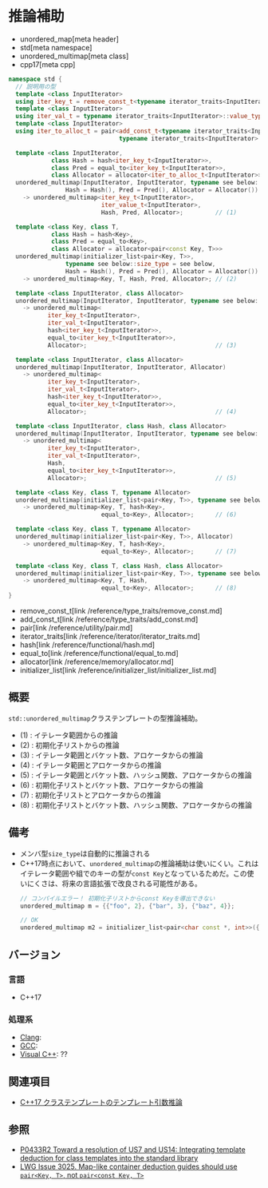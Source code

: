 # 推論補助
* unordered_map[meta header]
* std[meta namespace]
* unordered_multimap[meta class]
* cpp17[meta cpp]

```cpp
namespace std {
  // 説明用の型
  template <class InputIterator>
  using iter_key_t = remove_const_t<typename iterator_traits<InputIterator>::value_type::first_type>;
  template <class InputIterator>
  using iter_val_t = typename iterator_traits<InputIterator>::value_type::second_type;
  template <class InputIterator>
  using iter_to_alloc_t = pair<add_const_t<typename iterator_traits<InputIterator>::value_type::first_type>,
                               typename iterator_traits<InputIterator>::value_type::second_type>;

  template <class InputIterator,
            class Hash = hash<iter_key_t<InputIterator>>,
            class Pred = equal_to<iter_key_t<InputIterator>>,
            class Allocator = allocator<iter_to_alloc_t<InputIterator>>>
  unordered_multimap(InputIterator, InputIterator, typename see below::size_type = see below,
                Hash = Hash(), Pred = Pred(), Allocator = Allocator())
    -> unordered_multimap<iter_key_t<InputIterator>,
                          iter_value_t<InputIterator>,
                          Hash, Pred, Allocator>;         // (1)

  template <class Key, class T,
            class Hash = hash<Key>,
            class Pred = equal_to<Key>,
            class Allocator = allocator<pair<const Key, T>>>
  unordered_multimap(initializer_list<pair<Key, T>>,
                typename see below::size_type = see below,
                Hash = Hash(), Pred = Pred(), Allocator = Allocator())
    -> unordered_multimap<Key, T, Hash, Pred, Allocator>; // (2)

  template <class InputIterator, class Allocator>
  unordered_multimap(InputIterator, InputIterator, typename see below::size_type, Allocator)
    -> unordered_multimap<
           iter_key_t<InputIterator>,
           iter_val_t<InputIterator>,
           hash<iter_key_t<InputIterator>>,
           equal_to<iter_key_t<InputIterator>>,
           Allocator>;                                    // (3)

  template <class InputIterator, class Allocator>
  unordered_multimap(InputIterator, InputIterator, Allocator)
    -> unordered_multimap<
           iter_key_t<InputIterator>,
           iter_val_t<InputIterator>,
           hash<iter_key_t<InputIterator>>,
           equal_to<iter_key_t<InputIterator>>,
           Allocator>;                                    // (4)

  template <class InputIterator, class Hash, class Allocator>
  unordered_multimap(InputIterator, InputIterator, typename see below::size_type, Hash, Allocator)
    -> unordered_multimap<
           iter_key_t<InputIterator>,
           iter_val_t<InputIterator>,
           Hash,
           equal_to<iter_key_t<InputIterator>>,
           Allocator>;                                    // (5)

  template <class Key, class T, typename Allocator>
  unordered_multimap(initializer_list<pair<Key, T>>, typename see below::size_type, Allocator)
    -> unordered_multimap<Key, T, hash<Key>,
                          equal_to<Key>, Allocator>;      // (6)

  template <class Key, class T, typename Allocator>
  unordered_multimap(initializer_list<pair<Key, T>>, Allocator)
    -> unordered_multimap<Key, T, hash<Key>,
                          equal_to<Key>, Allocator>;      // (7)

  template <class Key, class T, class Hash, class Allocator>
  unordered_multimap(initializer_list<pair<Key, T>>, typename see below::size_type, Hash, Allocator)
    -> unordered_multimap<Key, T, Hash,
                          equal_to<Key>, Allocator>;      // (8)
}
```
* remove_const_t[link /reference/type_traits/remove_const.md]
* add_const_t[link /reference/type_traits/add_const.md]
* pair[link /reference/utility/pair.md]
* iterator_traits[link /reference/iterator/iterator_traits.md]
* hash[link /reference/functional/hash.md]
* equal_to[link /reference/functional/equal_to.md]
* allocator[link /reference/memory/allocator.md]
* initializer_list[link /reference/initializer_list/initializer_list.md]

## 概要
`std::unordered_multimap`クラステンプレートの型推論補助。

- (1) : イテレータ範囲からの推論
- (2) : 初期化子リストからの推論
- (3) : イテレータ範囲とバケット数、アロケータからの推論
- (4) : イテレータ範囲とアロケータからの推論
- (5) : イテレータ範囲とバケット数、ハッシュ関数、アロケータからの推論
- (6) : 初期化子リストとバケット数、アロケータからの推論
- (7) : 初期化子リストとアロケータからの推論
- (8) : 初期化子リストとバケット数、ハッシュ関数、アロケータからの推論


## 備考
- メンバ型`size_type`は自動的に推論される
- C++17時点において、`unordered_multimap`の推論補助は使いにくい。これはイテレータ範囲や組でのキーの型が`const Key`となっているためだ。この使いにくさは、将来の言語拡張で改良される可能性がある。
    ```cpp
    // コンパイルエラー！ 初期化子リストからconst Keyを導出できない
    unordered_multimap m = {{"foo", 2}, {"bar", 3}, {"baz", 4}};

    // OK
    unordered_multimap m2 = initializer_list<pair<char const *, int>>({{"foo", 2}, {"bar", 3}, {"baz", 4}});
    ```


## バージョン
### 言語
- C++17

### 処理系
- [Clang](/implementation.md#clang):
- [GCC](/implementation.md#gcc):
- [Visual C++](/implementation.md#visual_cpp): ??


## 関連項目
- [C++17 クラステンプレートのテンプレート引数推論](/lang/cpp17/type_deduction_for_class_templates.md)


## 参照
- [P0433R2 Toward a resolution of US7 and US14: Integrating template deduction for class templates into the standard library](http://www.open-std.org/jtc1/sc22/wg21/docs/papers/2017/p0433r2.html)
- [LWG Issue 3025. Map-like container deduction guides should use `pair<Key, T>`, not `pair<const Key, T>`](https://wg21.cmeerw.net/lwg/issue3025)
